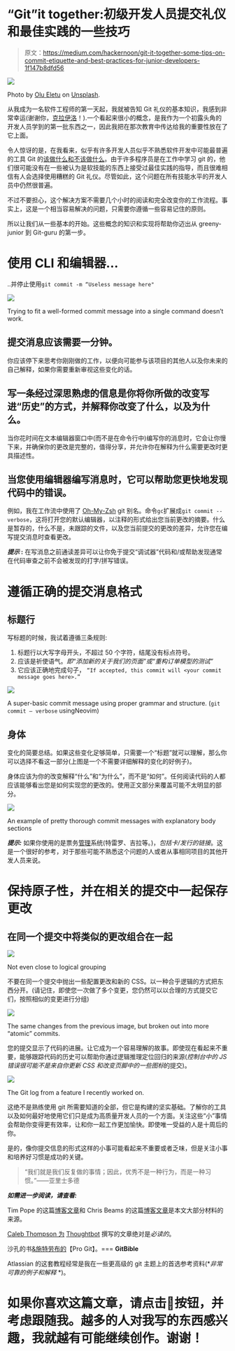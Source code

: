 # “Git”it together:初级开发人员提交礼仪和最佳实践的一些技巧

> 原文：<https://medium.com/hackernoon/git-it-together-some-tips-on-commit-etiquette-and-best-practices-for-junior-developers-1f147b8dfd56>

![](img/0c59035d1c89c76778689324c8fd19b4.png)

Photo by [Olu Eletu](https://unsplash.com/photos/DXYyKCCvWiM?utm_source=unsplash&utm_medium=referral&utm_content=creditCopyText) on [Unsplash](https://unsplash.com/?utm_source=unsplash&utm_medium=referral&utm_content=creditCopyText).

从我成为一名软件工程师的第一天起，我就被告知 Git 礼仪的基本知识，我感到非常幸运(谢谢你，[克拉伊洛](https://twitter.com/ckrailo)！).一个看起来很小的概念，是我作为一个初露头角的开发人员学到的第一批东西之一，因此我把在那次教育中传达给我的重要性放在了它上面。

令人惊讶的是，在我看来，似乎有许多开发人员似乎不熟悉软件开发中可能最普遍的工具 Git 的[该做什么和不该做什么](https://www.slideshare.net/TarinGamberini/commit-messages-goodpractices)。由于许多程序员是在工作中学习 git 的，他们很可能没有在一些被认为是软技能的东西上接受过最佳实践的指导，而且很难相信有人会选择使用糟糕的 Git 礼仪。尽管如此，这个问题在所有技能水平的开发人员中仍然很普遍。

不过不要担心，这个解决方案不需要几个小时的阅读和完全改变你的工作流程。事实上，这是一个相当容易解决的问题，只需要你遵循一些容易记住的原则。

所以让我们从一些基本的开始。这些概念的知识和实现将帮助你迈出从 greeny-junior 到 Git-guru 的第一步。

# 使用 CLI 和编辑器…

..并停止使用`git commit -m “Useless message here"`

![](img/66800b7e933365a7192c9f5746f29fa0.png)

Trying to fit a well-formed commit message into a single command doesn’t work.

## 提交消息应该需要一分钟。

你应该停下来思考你刚刚做的工作，以便向可能参与该项目的其他人以及你未来的自己解释，如果你需要重新审视这些变化的话。

## 写一条经过深思熟虑的信息是你将你所做的改变写进“历史”的方式，并解释你改变了什么，以及为什么。

当你花时间在文本编辑器窗口中(而不是在命令行中)编写你的消息时，它会让你慢下来，并确保你的更改是完整的，值得分享，并允许你在解释为什么需要更改时更具描述性。

## 当您使用编辑器编写消息时，它可以帮助您更快地发现代码中的错误。

例如，我在工作流中使用了 [Oh-My-Zsh](https://github.com/robbyrussell/oh-my-zsh) git 别名。命令`gc`扩展成`git commit --verbose`，这将打开您的默认编辑器，以注释的形式给出您当前更改的摘要。什么是暂存的，什么不是，未跟踪的文件，以及您当前提交的更改的差异，允许您在编写提交消息时查看更改。

***提示* :** 在写消息之前通读差异可以让你免于提交“调试器”代码和/或帮助发现通常在代码审查之前不会被发现的打字/拼写错误。

# 遵循正确的提交消息格式

## 标题行

写标题的时候，我试着遵循三条规则:

1.  标题行以大写字母开头，不超过 50 个字符，结尾没有标点符号。
2.  应该是祈使语气。*即“添加新的关于我们的页面”或“重构订单模型的测试”*
3.  它应该正确地完成句子，
    `“If accepted, this commit will <your commit message goes here>.”`

![](img/86d7248ee65e56a4c3888c34886976df.png)

A super-basic commit message using proper grammar and structure. (`git commit — verbose` usingNeovim)

## 身体

变化的简要总结。如果这些变化足够简单，只需要一个“标题”就可以理解，那么你可以选择不看这一部分(上图是一个不需要详细解释的变化的好例子)。

身体应该为你的改变解释“什么”和“为什么”，而不是“如何”。任何阅读代码的人都应该能够看出您是如何实现您的更改的。使用正文部分来覆盖可能不太明显的部分。

![](img/8f014ca353412c41015c0ced3edccce5.png)

An example of pretty thorough commit messages with explanatory body sections

***提示:*** 如果你使用的是票务[管理](https://hackernoon.com/tagged/management)系统(特雷罗、吉拉等。)，*包括卡/发行的链接*。这是一个很好的参考，对于那些可能不熟悉这个问题的人或者从事相同项目的其他开发人员来说。

# 保持原子性，并在相关的提交中一起保存更改

## 在同一个提交中将类似的更改组合在一起

![](img/2f4a900a1733db4c13b43bc6c4a7f038.png)

Not even close to logical grouping

不要在同一个提交中抛出一些配置更改和新的 CSS。以一种合乎逻辑的方式把东西分开。(请记住，即使您一次做了多个变更，您仍然可以以合理的方式提交它们，按照相似的变更进行分组)

![](img/ff7a1fe9475380f24410271202d6a0d3.png)

The same changes from the previous image, but broken out into more “atomic” commits.

您的提交显示了代码的进展。让它成为一个容易理解的故事。即使现在看起来不重要，能够跟踪代码的历史可以帮助你通过逻辑推理定位回归的来源(*控制台中的 JS 错误很可能不是来自你更新 CSS 和改变页脚中的一些图标*的提交)。

![](img/cf1adb40d7c4f510c37b3668e7493971.png)

The Git log from a feature I recently worked on.

这绝不是熟练使用 git 所需要知道的全部，但它是构建的坚实基础。了解你的工具以及如何最好地使用它们只是成为高质量开发人员的一个方面。关注这些“小”事情会帮助你变得更有效率，让和你一起工作更加愉快。即使唯一受益的人是十周后的你。

是的，像你提交信息的形式这样的小事可能看起来不重要或者乏味，但是关注小事和培养好习惯是成功的关键。

> “我们就是我们反复做的事情；因此，优秀不是一种行为，而是一种习惯。”——亚里士多德

***如需进一步阅读，请查看:***

Tim Pope 的这篇[博客文章](http://tbaggery.com/2008/04/19/a-note-about-git-commit-messages.html)和 Chris Beams 的这篇[博客文章](https://chris.beams.io/posts/git-commit/)是本文大部分材料的来源。

[Caleb Thompson 为](https://robots.thoughtbot.com/5-useful-tips-for-a-better-commit-message) [Thoughtbot](https://thoughtbot.com/) 撰写的文章绝对是*必读的*。

沙孔的书[&施特劳布的](http://amzn.to/2vYspfn)【Pro Git】。=== **GitBible**

Atlassian 的这套教程经常是我在一些更高级的 git 主题上的首选参考资料(**非常可靠的例子和解释* *)。

# 如果你喜欢这篇文章，请点击👏按钮，并考虑跟随我。越多的人对我写的东西感兴趣，我就越有可能继续创作。谢谢！